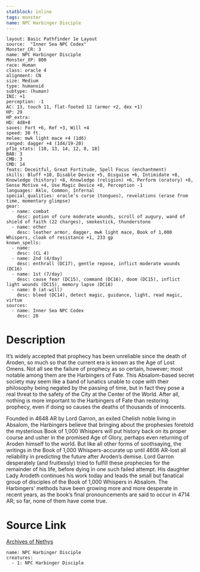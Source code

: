 ```yaml
---
statblock: inline
tags: monster
name: NPC Harbinger Disciple
---
```

```statblock
layout: Basic Pathfinder 1e Layout
source:  "Inner Sea NPC Codex"
Monster_CR: 3
name: NPC Harbinger Disciple
Monster_XP: 800
race: Human
class: oracle 4
alignment: CN
size: Medium
type: humanoid
subtype: (human)
INI: +1
perception: -1
AC: 13, touch 11, flat-footed 12 (armor +2, dex +1)
HP: 29
HP_extra: 
HD: 4d8+8
saves: Fort +6, Ref +3, Will +4
speed: 30 ft.
melee: mwk light mace +4 (1d6)
ranged: dagger +4 (1d4/19-20)
pf1e_stats: [10, 13, 14, 12, 8, 18]
BAB: 3
CMB: 3
CMD: 14
feats: Deceitful, Great Fortitude, Spell Focus (enchantment)
skills: Bluff +10, Disable Device +5, Disguise +6, Intimidate +8, Knowledge (history) +8, Knowledge (religion) +6, Perform (oratory) +8, Sense Motive +4, Use Magic Device +8, Perception -1
languages: Aklo, Common, Infernal
special_qualities: oracle’s curse (tongues), revelations (erase from time, momentary glimpse)
gear:
  - name: combat
    desc: potion of cure moderate wounds, scroll of augury, wand of shield of faith (22 charges), smokestick, thunderstone
  - name: other
    desc: leather armor, dagger, mwk light mace, Book of 1,000 Whispers, cloak of resistance +1, 233 gp
known_spells:
  - name:
    desc: (CL 4)
  - name: 2nd (4/day)
    desc: enthrall (DC17), gentle repose, inflict moderate wounds (DC16)
  - name: 1st (7/day)
    desc: cause fear (DC15), command (DC16), doom (DC15), inflict light wounds (DC15), memory lapse (DC18)
  - name: 0 (at-will)
    desc: bleed (DC14), detect magic, guidance, light, read magic, virtue
sources:
  - name: Inner Sea NPC Codex
    desc: 28
```
# Description
It’s widely accepted that prophecy has been unreliable since the death of Aroden, so much so that the current era is known as the Age of Lost Omens. Not all see the failure of prophecy as so certain, however; most notable among them are the Harbingers of Fate. This Absalom-based secret society may seem like a band of lunatics unable to cope with their philosophy being negated by the passing of time, but in fact they pose a real threat to the safety of the City at the Center of the World. After all, nothing is more important to the Harbingers of Fate than restoring prophecy, even if doing so causes the deaths of thousands of innocents.

Founded in 4648 AR by Lord Garron, an exiled Chelish noble living in Absalom, the Harbingers believe that bringing about the prophesies foretold the mysterious Book of 1,000 Whispers will put history back on its proper course and usher in the promised Age of Glory, perhaps even returning of Aroden himself to the world. But like all other forms of soothsaying, the writings in the Book of 1,000 Whispers-accurate up until 4606 AR-lost all reliability in predicting the future after Aroden’s demise. Lord Garron desperately (and fruitlessly) tried to fulfill these prophecies for the remainder of his life, before dying in one such failed attempt. His daughter Lady Arodeth continues his work today and leads the small but fanatical group of disciples of the Book of 1,000 Whispers in Absalom. The Harbingers’ methods have been growing more and more desperate in recent years, as the book’s final pronouncements are said to occur in 4714 AR; so far, none of them have come true.
# Source Link
[Archives of Nethys](https://aonprd.com/NPCDisplay.aspx?ItemName=Harbinger%20Disciple)
```encounter-table
name: NPC Harbinger Disciple
creatures:
  - 1: NPC Harbinger Disciple
```
